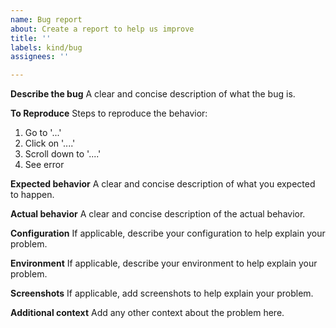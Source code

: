 ```yaml
---
name: Bug report
about: Create a report to help us improve
title: ''
labels: kind/bug
assignees: ''

---
```


**Describe the bug**
A clear and concise description of what the bug is.

**To Reproduce**
Steps to reproduce the behavior:
1. Go to '...'
2. Click on '....'
3. Scroll down to '....'
4. See error

**Expected behavior**
A clear and concise description of what you expected to happen.

**Actual behavior**
A clear and concise description of the actual behavior.

**Configuration**
If applicable, describe your configuration to help explain your problem.

**Environment**
If applicable, describe your environment to help explain your problem.

**Screenshots**
If applicable, add screenshots to help explain your problem.

**Additional context**
Add any other context about the problem here.
